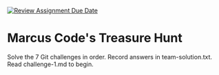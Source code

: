 [![Review Assignment Due Date](https://classroom.github.com/assets/deadline-readme-button-22041afd0340ce965d47ae6ef1cefeee28c7c493a6346c4f15d667ab976d596c.svg)](https://classroom.github.com/a/TbBc3MxN)
# Marcus Code's Treasure Hunt

Solve the 7 Git challenges in order. Record answers in team-solution.txt.
Read challenge-1.md to begin.
